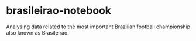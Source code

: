 # brasileirao-notebook
Analysing data related to the most important Brazilian football championship also known as Brasileirao.
